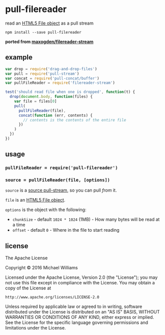 # pull-filereader

read an [HTML5 File object](https://developer.mozilla.org/en-US/docs/Web/API/File) as a pull stream

```shell
npm install --save pull-filereader
```

**ported from [maxogden/filereader-stream](https://github.com/maxogden/filereader-stream)**

## example

```js
var drop = require('drag-and-drop-files')
var pull = require('pull-stream')
var concat = require('pull-concat/buffer')
var pullFileReader = require('filereader-stream')

test('should read file when one is dropped', function(t) {
  drop(document.body, function(files) {
    var file = files[0]
    pull(
      pullFileReader(file),
      concat(function (err, contents) {
        // contents is the contents of the entire file
      })
    )
  })
})
```

## usage

### `pullFileReader = require('pull-filereader')`

### `source = pullFileReader(file, [options])`

`source` is a [source pull-stream](https://pull-stream.github.io), so you can pull _from_ it.

`file` is an [HTML5 File object](https://developer.mozilla.org/en-US/docs/Web/API/File).

`options` is the object with the following:

- `chunkSize` - default `1024 * 1024` (1MB) - How many bytes will be read at a time
- `offset` - default `0` - Where in the file to start reading

## license

The Apache License

Copyright &copy; 2016 Michael Williams

Licensed under the Apache License, Version 2.0 (the "License");
you may not use this file except in compliance with the License.
You may obtain a copy of the License at

    http://www.apache.org/licenses/LICENSE-2.0

Unless required by applicable law or agreed to in writing, software
distributed under the License is distributed on an "AS IS" BASIS,
WITHOUT WARRANTIES OR CONDITIONS OF ANY KIND, either express or implied.
See the License for the specific language governing permissions and
limitations under the License.
